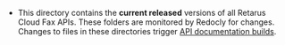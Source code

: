 * This directory contains the **current released** versions of all Retarus Cloud Fax APIs. These folders are monitored by Redocly for changes. Changes to files in these directories trigger [API documentation builds](https://developers.retarus.com/).
